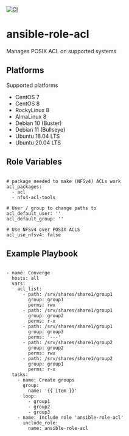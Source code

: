 [![CI](https://github.com/de-it-krachten/ansible-role-acl/workflows/CI/badge.svg?event=push)](https://github.com/de-it-krachten/ansible-role-acl/actions?query=workflow%3ACI)


# ansible-role-acl

Manages POSIX ACL on supported systems


Platforms
--------------

Supported platforms

- CentOS 7
- CentOS 8
- RockyLinux 8
- AlmaLinux 8
- Debian 10 (Buster)
- Debian 11 (Bullseye)
- Ubuntu 18.04 LTS
- Ubuntu 20.04 LTS



Role Variables
--------------
<pre><code>
# package needed to make (NFSv4) ACLs work
acl_packages:
  - acl
  - nfs4-acl-tools

# User / group to change paths to
acl_default_user: ''
acl_default_group: ''

# Use NFSv4 over POSIX ACLS
acl_use_nfsv4: false
</pre></code>


Example Playbook
----------------

<pre><code>
- name: Converge
  hosts: all
  vars:
    acl_list:
      - path: /srv/shares/share1/group1
        group: group1
        perms: rwx
      - path: /srv/shares/share1/group1
        group: group2
        perms: r-x
      - path: /srv/shares/share1/group1
        group: group3
        perms: '---'
      - path: /srv/shares/share1/group2
        group: group2
        perms: rwx
      - path: /srv/shares/share1/group2
        group: group1
        perms: r-x
  tasks:
    - name: Create groups
      group:
        name: '{{ item }}'
      loop:
        - group1
        - group2
        - group3
    - name: Include role 'ansible-role-acl'
      include_role:
        name: ansible-role-acl
</pre></code>
